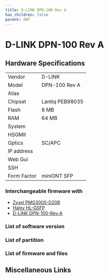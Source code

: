 ```yaml
---
title: D-LINK DPN-100 Rev A
has_children: false
parent: ONT
---
```


# D-LINK DPN-100 Rev A

## Hardware Specifications

|          |               |
|-------------|-------------------------------------------------|
| Vendor   | D-LINK        |
| Model    | DPN-100 Rev A      |
| Alias | |
| Chipset  | Lantiq PEB98035 |
| Flash | 8 MB |
| RAM | 64 MB |
| System |   |
| HSGMII |   |
| Optics | SC/APC |
| IP address |   |
| Web Gui |   |
| SSH | |
| Form Factor | miniONT SFP |


### Interchangeable firmware with

- [Zyxel PMG3000-D20B](ont-Zyxel-PMG3000-D20B)
- [Halny HL-GSFP](ont-Halny-HL-GSFP)
- [D-LINK DPN-100-Rev-A](ont-D-LINK-DPN-100-Rev-A)


### List of software version
### List of partition
### List of firmware and files
## Miscellaneous Links

